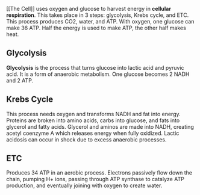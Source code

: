 [[The Cell]] uses oxygen and glucose to harvest energy in **cellular respiration**. This takes place in 3 steps: glycolysis, Krebs cycle, and ETC. This process produces CO2, water, and ATP. With oxygen, one glucose can make 36 ATP. Half the energy is used to make ATP, the other half makes heat.

## Glycolysis
**Glycolysis** is the process that turns glucose into lactic acid and pyruvic acid. It is a form of anaerobic metabolism. One glucose becomes 2 NADH and 2 ATP.

## Krebs Cycle
This process needs oxygen and transforms NADH and fat into energy. Proteins are broken into amino acids, carbs into glucose, and fats into glycerol and fatty acids. Glycerol and aminos are made into NADH, creating acetyl coenzyme A which releases energy when fully oxidized. Lactic acidosis can occur in shock due to excess anaerobic processes.

## ETC
Produces 34 ATP in an aerobic process. Electrons passively flow down the chain, pumping H+ ions, passing through ATP synthase to catalyze ATP production, and eventually joining with oxygen to create water.